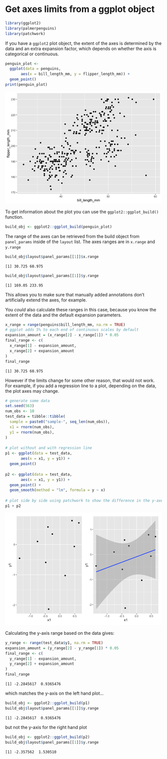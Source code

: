 # Get axes limits from a ggplot object


``` r
library(ggplot2)
library(palmerpenguins)
library(patchwork)
```

If you have a `ggplot2` plot object, the extent of the axes is
determined by the data and an extra expansion factor, which depends on
whether the axis is categorical or continuous.

``` r
penguin_plot <- 
  ggplot(data = penguins,
       aes(x = bill_length_mm, y = flipper_length_mm)) +
  geom_point()
print(penguin_plot)
```

![](ggplot2-plot-axes-limits_files/figure-commonmark/penguins_plot-1.png)

To get information about the plot you can use the
`ggplot2::ggplot_build()` function.

``` r
build_obj <- ggplot2::ggplot_build(penguin_plot)
```

The range of the axes can be retrieved from the build object from
`panel_params` inside of the `layout` list. The axes ranges are in
`x.range` and `y.range`

``` r
build_obj$layout$panel_params[[1]]$x.range
```

    [1] 30.725 60.975

``` r
build_obj$layout$panel_params[[1]]$y.range
```

    [1] 169.05 233.95

This allows you to make sure that manually added annotations don’t
artificially extend the axes, for example.

You *could* also calculate these ranges in this case, because you know
the extent of the data and the default expansion parameters.

``` r
x_range = range(penguins$bill_length_mm, na.rm = TRUE)
# ggplot adds 5% to each end of continuous scales by default
expansion_amount = (x_range[2] - x_range[1]) * 0.05
final_range <- c(
  x_range[1] - expansion_amount,
  x_range[2] + expansion_amount
)
final_range
```

    [1] 30.725 60.975

However if the limits change for some other reason, that would not work.
For example, if you add a regression line to a plot, depending on the
data, the plot axes may change.

``` r
# generate some data
set.seed(563)
num_obs <- 10
test_data = tibble::tibble(
  sample = paste0("sample-", seq_len(num_obs)),
  x1 = rnorm(num_obs),
  y1 = rnorm(num_obs),
)

# plot without and with regression line
p1 <- ggplot(data = test_data,
       aes(x = x1, y = y1)) +
  geom_point()

p2 <- ggplot(data = test_data,
       aes(x = x1, y = y1)) +
  geom_point() +
  geom_smooth(method = "lm", formula = y ~ x)

# plot side by side using patchwork to show the difference in the y-axes
p1 + p2
```

![](ggplot2-plot-axes-limits_files/figure-commonmark/unnamed-chunk-6-1.png)

Calculating the y-axis range based on the data gives:

``` r
y_range <- range(test_data$y1, na.rm = TRUE)
expansion_amount = (y_range[2] - y_range[1]) * 0.05
final_range <- c(
  y_range[1] - expansion_amount,
  y_range[2] + expansion_amount
)
final_range
```

    [1] -2.2845617  0.9365476

which matches the y-axis on the left hand plot…

``` r
build_obj <- ggplot2::ggplot_build(p1)
build_obj$layout$panel_params[[1]]$y.range
```

    [1] -2.2845617  0.9365476

but not the y-axis for the right hand plot

``` r
build_obj <- ggplot2::ggplot_build(p2)
build_obj$layout$panel_params[[1]]$y.range
```

    [1] -2.357562  1.530510
